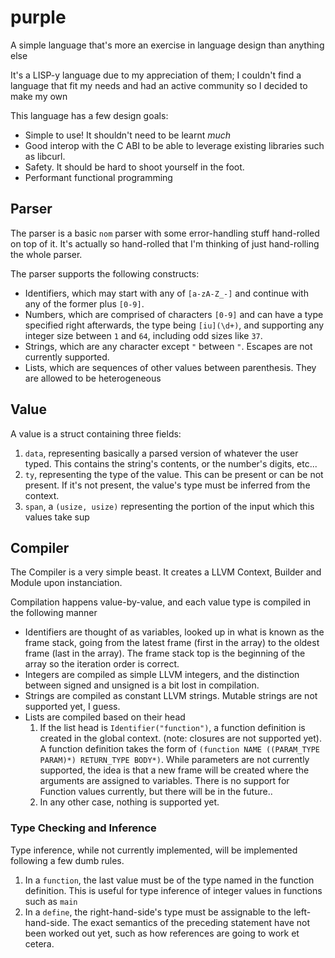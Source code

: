 # purple

A simple language that's more an exercise in language design than
anything else

It's a LISP-y language due to my appreciation of them; I couldn't find a
language that fit my needs and had an active community so I decided to make my
own

This language has a few design goals:

- Simple to use! It shouldn't need to be learnt _much_
- Good interop with the C ABI to be able to leverage existing libraries such as
  libcurl.
- Safety. It should be hard to shoot yourself in the foot.
- Performant functional programming

## Parser

The parser is a basic `nom` parser with some error-handling stuff hand-rolled
on top of it. It's actually so hand-rolled that I'm thinking of just
hand-rolling the whole parser.

The parser supports the following constructs:
- Identifiers, which may start with any of `[a-zA-Z_-]` and continue with any
  of the former plus `[0-9]`.
- Numbers, which are comprised of characters `[0-9]` and can have a type
  specified right afterwards, the type being `[iu](\d+)`, and supporting any
  integer size between `1` and `64`, including odd sizes like `37`.
- Strings, which are any character except `"` between `"`. Escapes are not
  currently supported.
- Lists, which are sequences of other values between parenthesis. They are
  allowed to be heterogeneous

## Value

A value is a struct containing three fields:
1. `data`, representing basically a parsed version of whatever the user typed.
   This contains the string's contents, or the number's digits, etc...
2. `ty`, representing the type of the value. This can be present or can be not
   present. If it's not present, the value's type must be inferred from the
   context.
3. `span`, a `(usize, usize)` representing the portion of the input which this
   values take sup

## Compiler

The Compiler is a very simple beast. It creates a LLVM Context, Builder and
Module upon instanciation.

Compilation happens value-by-value, and each value type is compiled in the
following manner
- Identifiers are thought of as variables, looked up in what is known as the
  frame stack, going from the latest frame (first in the array) to the oldest
  frame (last in the array). The frame stack top is the beginning of the array
  so the iteration order is correct.
- Integers are compiled as simple LLVM integers, and the distinction between
  signed and unsigned is a bit lost in compilation.
- Strings are compiled as constant LLVM strings. Mutable strings are not
  supported yet, I guess.
- Lists are compiled based on their head
    1. If the list head is `Identifier("function")`, a function definition is
       created in the global context. (note: closures are not supported yet). A
       function definition takes the form of `(function NAME
       ((PARAM_TYPE PARAM)*) RETURN_TYPE BODY*)`. While parameters are not currently
       supported, the idea is that a new frame will be created where the
       arguments are assigned to variables. There is no support for Function
       values currently, but there will be in the future..
    2. In any other case, nothing is supported yet.

### Type Checking and Inference

Type inference, while not currently implemented, will be implemented following
a few dumb rules.

1. In a `function`, the last value must be of the type named in the function
   definition. This is useful for type inference of integer values in functions
   such as `main`
2. In a `define`, the right-hand-side's type must be assignable to the
   left-hand-side. The exact semantics of the preceding statement have not been
   worked out yet, such as how references are going to work et cetera.

